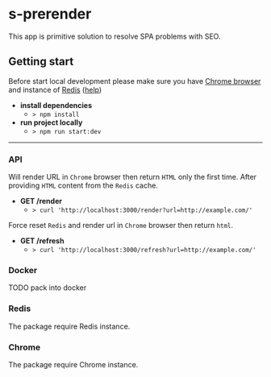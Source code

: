 
# s-prerender
This app is primitive solution to resolve SPA problems with SEO.


## Getting start
Before start local development please make sure you have [Chrome browser](https://www.google.com/chrome/) and instance of [Redis](https://redis.io/) ([help](https://tableplus.com/blog/2018/10/how-to-start-stop-restart-redis.html))

- **install dependencies**
    - `> npm install`
- **run project locally**
    - `> npm run start:dev`
---
### API
Will render URL in `Chrome` browser then return `HTML` only the first time. After providing `HTML` content from the `Redis` cache.
- **GET /render**
    - `> curl 'http://localhost:3000/render?url=http://example.com/'`

Force reset `Redis` and render url in `Chrome` browser then return `html`.
- **GET /refresh**
    - `> curl 'http://localhost:3000/refresh?url=http://example.com/'`

### Docker
TODO pack into docker

### Redis
The package require Redis instance.

### Chrome
The package require Chrome instance.
